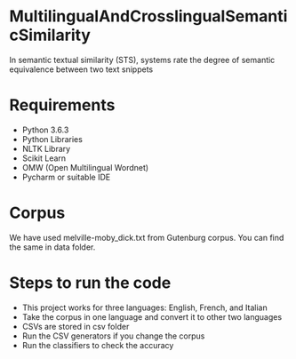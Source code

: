 # MultilingualAndCrosslingualSemanticSimilarity
In semantic textual similarity (STS), systems rate the degree of semantic equivalence between two text snippets

# Requirements
* Python 3.6.3
* Python Libraries
* NLTK Library
* Scikit Learn
* OMW (Open Multilingual Wordnet)
* Pycharm or suitable IDE

# Corpus
We have used melville-moby_dick.txt from Gutenburg corpus. You can find the same in data folder.

# Steps to run the code
* This project works for three languages: English, French, and Italian
* Take the corpus in one language and convert it to other two languages
* CSVs are stored in csv folder
* Run the CSV generators if you change the corpus
* Run the classifiers to check the accuracy
